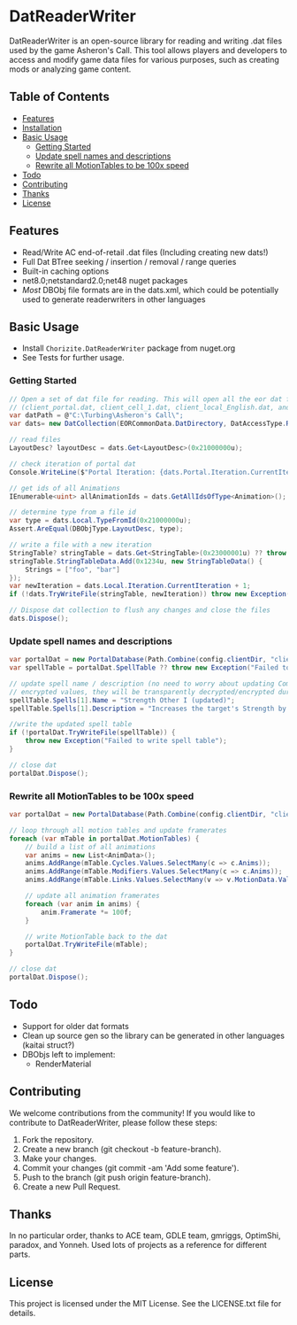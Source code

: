 
# DatReaderWriter

DatReaderWriter is an open-source library for reading and writing .dat files used by the game Asheron's Call. This tool allows players and developers to access and modify game data files for various purposes, such as creating mods or analyzing game content.

## Table of Contents

- [Features](#features)
- [Installation](#installation)
- [Basic Usage](#basic-usage)
	- [Getting Started](#getting-started)
    - [Update spell names and descriptions](#update-spell-names-and-descriptions)
    - [Rewrite all MotionTables to be 100x speed](#rewrite-all-motiontables-to-be-100x-speed)
- [Todo](#todo)
- [Contributing](#contributing)
- [Thanks](#thanks)
- [License](#license)

## Features

- Read/Write AC end-of-retail .dat files (Including creating new dats!)
- Full Dat BTree seeking / insertion / removal / range queries
- Built-in caching options
- net8.0;netstandard2.0;net48 nuget packages
- *Most* DBObj file formats are in the dats.xml, which could be potentially used to generate readerwriters in other languages

## Basic Usage

- Install `Chorizite.DatReaderWriter` package from nuget.org
- See Tests for further usage.  

### Getting Started
```cs
// Open a set of dat file for reading. This will open all the eor dat files as a single collection.
// (client_portal.dat, client_cell_1.dat, client_local_English.dat, and client_highres.dat)
var datPath = @"C:\Turbing\Asheron's Call\";
var dats= new DatCollection(EORCommonData.DatDirectory, DatAccessType.ReadWrite);

// read files
LayoutDesc? layoutDesc = dats.Get<LayoutDesc>(0x21000000u);

// check iteration of portal dat
Console.WriteLine($"Portal Iteration: {dats.Portal.Iteration.CurrentIteration}");

// get ids of all Animations
IEnumerable<uint> allAnimationIds = dats.GetAllIdsOfType<Animation>();

// determine type from a file id
var type = dats.Local.TypeFromId(0x21000000u);
Assert.AreEqual(DBObjType.LayoutDesc, type);

// write a file with a new iteration
StringTable? stringTable = dats.Get<StringTable>(0x23000001u) ?? throw new Exception("StringTable not found");
stringTable.StringTableData.Add(0x1234u, new StringTableData() {
    Strings = ["foo", "bar"]
});
var newIteration = dats.Local.Iteration.CurrentIteration + 1;
if (!dats.TryWriteFile(stringTable, newIteration)) throw new Exception($"Failed to write StringTable");

// Dispose dat collection to flush any changes and close the files
dats.Dispose();
```

### Update spell names and descriptions
```cs
var portalDat = new PortalDatabase(Path.Combine(config.clientDir, "client_portal.dat"), DatAccessType.ReadWrite);
var spellTable = portalDat.SpellTable ?? throw new Exception("Failed to read spell table");

// update spell name / description (no need to worry about updating Components with newly
// encrypted values, they will be transparently decrypted/encrypted during (un)packing).
spellTable.Spells[1].Name = "Strength Other I (updated)";
spellTable.Spells[1].Description = "Increases the target's Strength by 10 points. (updated)";

//write the updated spell table
if (!portalDat.TryWriteFile(spellTable)) {
    throw new Exception("Failed to write spell table");
}

// close dat
portalDat.Dispose();
```

### Rewrite all MotionTables to be 100x speed
```cs  
var portalDat = new PortalDatabase(Path.Combine(config.clientDir, "client_portal.dat"), DatAccessType.ReadWrite);

// loop through all motion tables and update framerates
foreach (var mTable in portalDat.MotionTables) {
    // build a list of all animations
    var anims = new List<AnimData>();
    anims.AddRange(mTable.Cycles.Values.SelectMany(c => c.Anims));
    anims.AddRange(mTable.Modifiers.Values.SelectMany(c => c.Anims));
    anims.AddRange(mTable.Links.Values.SelectMany(v => v.MotionData.Values.SelectMany(c => c.Anims)));

    // update all animation framerates
    foreach (var anim in anims) {
        anim.Framerate *= 100f;
    }

    // write MotionTable back to the dat
    portalDat.TryWriteFile(mTable);
}

// close dat
portalDat.Dispose();
```

## Todo
- Support for older dat formats
- Clean up source gen so the library can be generated in other languages (kaitai struct?)
- DBObjs left to implement:
    - RenderMaterial

## Contributing

We welcome contributions from the community! If you would like to contribute to DatReaderWriter, please follow these steps:

1. Fork the repository.
2. Create a new branch (git checkout -b feature-branch).
3. Make your changes.
4. Commit your changes (git commit -am 'Add some feature').
5. Push to the branch (git push origin feature-branch).
6. Create a new Pull Request.

## Thanks

In no particular order, thanks to ACE team, GDLE team, gmriggs, OptimShi, paradox, and Yonneh. Used lots of projects as a reference for different parts.

## License

This project is licensed under the MIT License. See the LICENSE.txt file for details.
